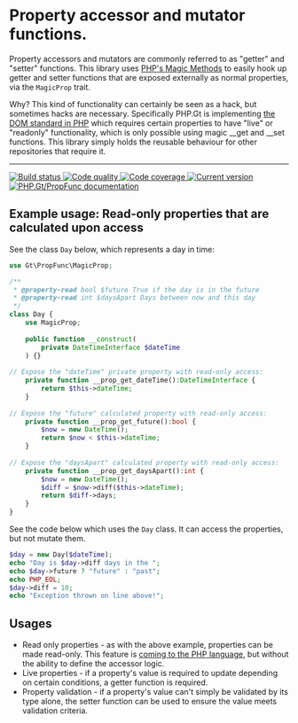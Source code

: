 # Property accessor and mutator functions.

Property accessors and mutators are commonly referred to as "getter" and "setter" functions. This library uses [PHP's Magic Methods][magic-methods] to easily hook up getter and setter functions that are exposed externally as normal properties, via the `MagicProp` trait.

Why? This kind of functionality can certainly be seen as a hack, but sometimes hacks are necessary. Specifically PHP.Gt is implementing [the DOM standard in PHP][dom] which requires certain properties to have "live" or "readonly" functionality, which is only possible using magic __get and __set functions. This library simply holds the reusable behaviour for other repositories that require it.

***

<a href="https://github.com/PhpGt/PropFunc/actions" target="_blank">
	<img src="https://badge.status.php.gt/propfunc-build.svg" alt="Build status" />
</a>
<a href="https://scrutinizer-ci.com/g/PhpGt/PropFunc" target="_blank">
	<img src="https://badge.status.php.gt/propfunc-quality.svg" alt="Code quality" />
</a>
<a href="https://scrutinizer-ci.com/g/PhpGt/PropFunc" target="_blank">
	<img src="https://badge.status.php.gt/propfunc-coverage.svg" alt="Code coverage" />
</a>
<a href="https://packagist.org/packages/PhpGt/PropFunc" target="_blank">
	<img src="https://badge.status.php.gt/propfunc-version.svg" alt="Current version" />
</a>
<a href="http://www.php.gt/propfunc" target="_blank">
	<img src="https://badge.status.php.gt/propfunc-docs.svg" alt="PHP.Gt/PropFunc documentation" />
</a>

Example usage: Read-only properties that are calculated upon access
-------------------------------------------------------------------

See the class `Day` below, which represents a day in time:

```php
use Gt\PropFunc\MagicProp;

/**
 * @property-read bool $future True if the day is in the future
 * @property-read int $daysApart Days between now and this day
 */
class Day {
	use MagicProp;
	
	public function __construct(
		private DateTimeInterface $dateTime
	) {}
	
// Expose the "dateTime" private property with read-only access:
	private function __prop_get_dateTime():DateTimeInterface {
		return $this->dateTime;
	}
	
// Expose the "future" calculated property with read-only access:
	private function __prop_get_future():bool {
		$now = new DateTime();
		return $now < $this->dateTime;
	}
	
// Expose the "daysApart" calculated property with read-only access:
	private function __prop_get_daysApart():int {
		$now = new DateTime();
		$diff = $now->diff($this->dateTime);
		return $diff->days;
	}
}
```

See the code below which uses the `Day` class. It can access the properties, but not mutate them.

```php
$day = new Day($dateTime);
echo "Day is $day->diff days in the ";
echo $day->future ? "future" : "past";
echo PHP_EOL;
$day->diff = 10;
echo "Exception thrown on line above!";
```

Usages
------

+ Read only properties - as with the above example, properties can be made read-only. This feature is [coming to the PHP language][write-once-property-rfc], but without the ability to define the accessor logic.
+ Live properties - if a property's value is required to update depending on certain conditions, a getter function is required.
+ Property validation - if a property's value can't simply be validated by its type alone, the setter function can be used to ensure the value meets validation criteria.

[magic-methods]: https://www.php.net/manual/en/language.oop5.magic.php
[dom]: https://www.php.gt/dom
[write-once-property-rfc]: https://wiki.php.net/rfc/write_once_properties
